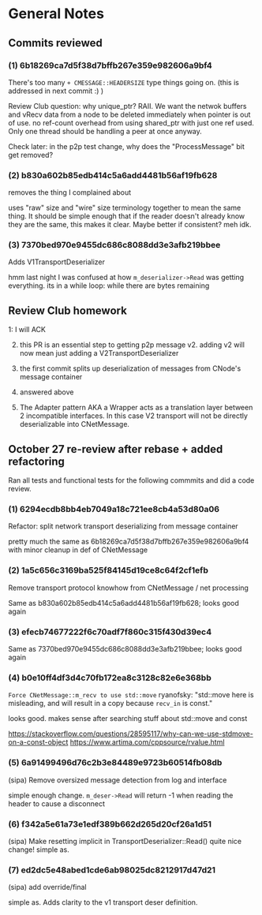 # General Notes

## Commits reviewed
### (1) 6b18269ca7d5f38d7bffb267e359e982606a9bf4

There's too many `+ CMESSAGE::HEADERSIZE` type things going on.
 (this is addressed in next commit :) )

 Review Club question: why unique\_ptr? RAII. We want the netwok buffers and
 vRecv data from a node to be deleted immediately when pointer is out of use. no
 ref-count overhead from using shared\_ptr with just one ref used.
 Only one thread should be handling a peer at once anyway.
 

Check later:
  in the p2p test change, why does the "ProcessMessage" bit get removed?

### (2) b830a602b85edb414c5a6add4481b56af19fb628

removes the thing I complained about 

uses "raw" size and "wire" size terminology together to mean the same thing. It
should be simple enough that if the reader doesn't already know they are the
same, this makes it clear. Maybe better if consistent? meh idk. 

### (3) 7370bed970e9455dc686c8088dd3e3afb219bbee

Adds V1TransportDeserializer

hmm last night I was confused at how `m_deserializer->Read` was getting
everything. its in a while loop: while there are bytes remaining

## Review Club homework

1: I will ACK

2. this PR is an essential step to getting p2p message v2. adding v2 will now mean just
   adding a V2TransportDeserializer

3. the first commit splits up deserialization of messages from CNode's message
   container

4. answered above

5. The Adapter pattern AKA a Wrapper acts as a translation layer between 2
   incompatible interfaces. In this case V2 transport will not be directly
   deserializable into CNetMessage.

## October 27 re-review after rebase + added refactoring
Ran all tests and functional tests for the following commmits and did a code
review.

### (1) 6294ecdb8bb4eb7049a18c721ee8cb4a53d80a06
Refactor: split network transport deserializing from message container

pretty much the same as 6b18269ca7d5f38d7bffb267e359e982606a9bf4 with minor cleanup in def of CNetMessage

### (2) 1a5c656c3169ba525f84145d19ce8c64f2cf1efb
Remove transport protocol knowhow from CNetMessage / net processing

Same as b830a602b85edb414c5a6add4481b56af19fb628; looks good again

### (3) efecb74677222f6c70adf7f860c315f430d39ec4
Same as 7370bed970e9455dc686c8088dd3e3afb219bbee; looks good again

### (4) b0e10ff4df3d4c70fb172ea8c3128c82e6e368bb
`Force CNetMessage::m_recv to use std::move`
ryanofsky: "std::move here is misleading, and will result in a copy because
`recv_in` is const."

looks good. makes sense after searching stuff about std::move and const

https://stackoverflow.com/questions/28595117/why-can-we-use-stdmove-on-a-const-object
https://www.artima.com/cppsource/rvalue.html

### (5) 6a91499496d76c2b3e84489e9723b60514fb08db
(sipa)     Remove oversized message detection from log and interface

simple enough change. `m_deser->Read` will return -1 when reading the header to
cause a disconnect

### (6) f342a5e61a73e1edf389b662d265d20cf26a1d51
(sipa)     Make resetting implicit in TransportDeserializer::Read()
quite nice change! simple as.

### (7) ed2dc5e48abed1cde6ab98025dc8212917d47d21
(sipa) add override/final

simple as. Adds clarity to the v1 transport deser definition.
